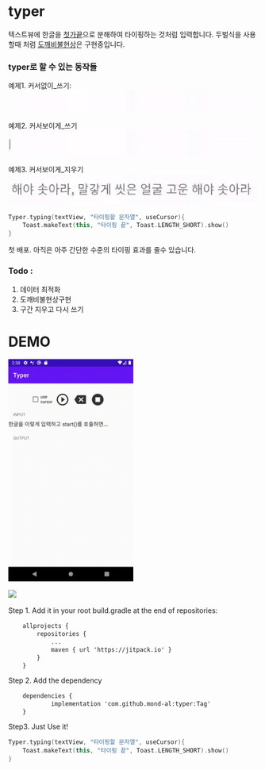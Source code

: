 # typer
텍스트뷰에 한글을 [첫가끝](https://pat.im/1176)으로 분해하여 타이핑하는 것처럼 입력합니다.
두벌식을 사용할때 처럼 [도깨비불현상](https://namu.wiki/w/%EB%8F%84%EA%B9%A8%EB%B9%84%EB%B6%88%20%ED%98%84%EC%83%81)은 구현중입니다.

### typer로 할 수 있는 동작들
예제1. 커서없이_쓰기:  
![예제1_커서없이_쓰기](https://github.com/mond-al/typer/blob/main/demo1.gif?raw=true)

예제2. 커서보이게_쓰기  
![예제2_커서보이게_쓰기](https://github.com/mond-al/typer/blob/main/demo2.gif?raw=true)

예제3. 커서보이게_지우기  
![예제3_커서보이게_지우기](https://github.com/mond-al/typer/blob/main/demo3.gif?raw=true)

```kotlin
Typer.typing(textView, "타이핑할 문자열", useCursor){
    Toast.makeText(this, "타이핑 끝", Toast.LENGTH_SHORT).show()
}
```

첫 배포. 아직은 아주 간단한 수준의 타이핑 효과를 줄수 있습니다.   

### Todo : 
1. 데이터 최적화
2. 도깨비불현상구현
3. 구간 지우고 다시 쓰기 

# DEMO
<img src="https://github.com/mond-al/typer/blob/main/demo.gif?raw=true" width="50%">


[![](https://jitpack.io/v/mond-al/typer.svg)](https://jitpack.io/#mond-al/typer)

Step 1. Add it in your root build.gradle at the end of repositories:
```
	allprojects {
		repositories {
			...
			maven { url 'https://jitpack.io' }
		}
	}
```
Step 2. Add the dependency
```
	dependencies {
	        implementation 'com.github.mond-al:typer:Tag'
	}
```

Step3. Just Use it!

```kotlin
Typer.typing(textView, "타이핑할 문자열", useCursor){
    Toast.makeText(this, "타이핑 끝", Toast.LENGTH_SHORT).show()
}
```
